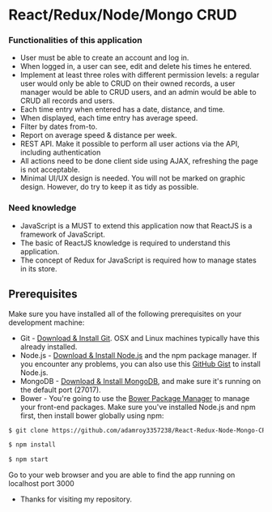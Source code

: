 # React/Redux/Node/Mongo CRUD

### Functionalities of this application
* User must be able to create an account and log in.
* When logged in, a user can see, edit and delete his times he entered.
* Implement at least three roles with different permission levels: a regular user would only be able to CRUD on their owned records, a user manager would be able to CRUD users, and an admin would be able to CRUD all records and users.
* Each time entry when entered has a date, distance, and time.
* When displayed, each time entry has average speed.
* Filter by dates from-to.
* Report on average speed & distance per week.
* REST API. Make it possible to perform all user actions via the API, including authentication
* All actions need to be done client side using AJAX, refreshing the page is not acceptable.
* Minimal UI/UX design is needed. You will not be marked on graphic design. However, do try to keep it as tidy as possible.

### Need knowledge
* JavaScript is a MUST to extend this application now that ReactJS is a framework of JavaScript.
* The basic of ReactJS knowledge is required to understand this application.
* The concept of Redux for JavaScript is required how to manage states in its store.

## Prerequisites
Make sure you have installed all of the following prerequisites on your development machine:
* Git - [Download & Install Git](https://git-scm.com/downloads). OSX and Linux machines typically have this already installed.
* Node.js - [Download & Install Node.js](https://nodejs.org/en/download/) and the npm package manager. If you encounter any problems, you can also use this [GitHub Gist](https://gist.github.com/isaacs/579814) to install Node.js.
* MongoDB - [Download & Install MongoDB](http://www.mongodb.org/downloads), and make sure it's running on the default port (27017).
* Bower - You're going to use the [Bower Package Manager](http://bower.io/) to manage your front-end packages. Make sure you've installed Node.js and npm first, then install bower globally using npm:

```bash
$ git clone https://github.com/adamroy3357238/React-Redux-Node-Mongo-CRUD.git
```
```bash
$ npm install
```

```bash
$ npm start
```
Go to your web browser and you are able to find the app running on localhost port 3000

* Thanks for visiting my repository.
